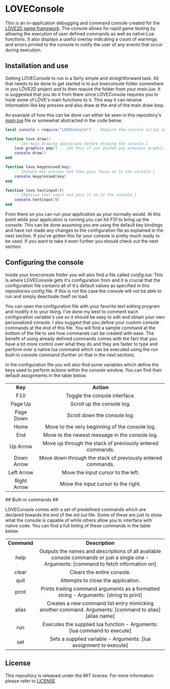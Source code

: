 # LOVEConsole #

This is an in-application debugging and command console created for the [LÖVE2D game framework](https://love2d.org/). The console allows for rapid game testing by allowing the execution of user defined commands as well as native Lua functions. It also displays a useful overlay indicating a count of warnings and errors printed to the console to notify the user of any events that occur during execution.

## Installation and use ##

Getting LOVEConsole to run is a fairly simple and straightforward task. All that needs to be done to get started is to put *loveconsole* folder somewhere in you LÖVE2D project and to then *require* the folder from your *main.lua*. It is suggested that you do it from there since LOVEConsole requires you to hook some of LÖVE's main functions to it. This way it can receive information like key presses and also draw at the end of the main draw loop.

An example of how this can be done can either be seen in this repository's [*main.lua*](https://github.com/Catlinman/LOVEConsole/blob/master/main.lua) file or somewhat abstracted in the code below.

```lua	
local console = require("LOVEConsole") -- Require the console script and assign it to a variable.

function love.draw()
	-- [Do main drawing operations before drawing the console.]
	love.graphics.pop() -- [Do this if you pushed any previous graphic translations.]
	console.draw()
end

function love.keypressed(key)
	-- [Handle key presses and then pass these on to the console.]
	console.keypressed(key)
end

function love.textinput(t)
	-- [Receive text input and pass it on to the console.]
	console.textinput(t)
end
```

From there on you can run your application as your normally would. At this point while your application is running you can hit *F10* to bring up the console. This can be done assuming you are using the default key bindings and have not made any changes to the configuration file as explained in the next section. If you've gotten this far your console is pretty much ready to be used. If you want to take it even further you should check out the next section.

## Configuring the console ##

Inside your *loveconsole* folder you will also find a file called *config.lua*. This is where LOVEConsole gets it's configuration from and it is crucial that the configuration file contains all of it's default values as specified in this repositories config file. If this is not the case the console will not be able to run and simply deactivate itself on load.

You can open the configuration file with your favorite text editing program and modify it to your liking. I've done my best to comment each configuration variable's use so it should be easy to edit and obtain your own personalized console. I also suggest that you define your custom console commands at the end of this file. You will find a sample command at the bottom of the file to see how commands can be created with ease. The benefit of using already defined commands comes with the fact that you have a lot more control over what they do and they are faster to type and perform over a native lua command which can be executed using the *run* built-in console command (further on that in the next section).

In the configuration file you will also find some variables which define the keys used to perform actions within the console window. You can find their default assignments in the table below.

<table>
  <tr align="center">
	<td><b>Key
	<td><b>Action
  </tr>
  <tr align="center">
	<td>F10
	<td>Toggle the console interface.
  </tr>
  <tr align="center">
	<td>Page Up
	<td>Scroll up the console log.
  </tr>
  <tr align="center">
	<td>Page Down
	<td>Scroll down the console log.
  </tr>
  <tr align="center">
	<td>Home
	<td>Move to the very beginning of the console log.
  </tr>
  <tr align="center">
	<td>End
	<td>Move to the newest message in the console log. 
  </tr>
  <tr align="center">
	<td>Up Arrow
	<td>Move up through the stack of previously entered commands.
  </tr>
  <tr align="center">
	<td>Down Arrow
	<td>Move down through the stack of previously entered commands.
  </tr>
  <tr align="center">
	<td>Left Arrow
	<td>Move the input cursor to the left.
  </tr>
  <tr align="center">
	<td>Right Arrow
	<td>Move the input cursor to the right.
  </tr>
</table>
## Built-in commands ##

LOVEConsole comes with a set of predefined commands which are declared towards the end of the *init.lua* file. Some of these are just to show what the console is capable of while others allow you to interface with native code. You can find a full listing of these commands in the table below.

<table>
  <tr align="center">
	<td><b>Command
	<td><b>Description
  </tr>
  <tr align="center">
	<td>help
	<td>Outputs the names and descriptions of all available console commands or just a single one - Arguments: [command to fetch information on]
  </tr>
  <tr align="center">
	<td>clear
	<td>Clears the entire console.
  </tr>
  <tr align="center">
	<td>quit
	<td>Attempts to close the application.
  </tr>
  <tr align="center">
	<td>print
	<td>Prints trailing command arguments as a formatted string - Arguments: [string to print]
  </tr>
  <tr align="center">
	<td>alias
	<td>Creates a new command list entry mimicking another command. Arguments: [command to alias] [alias name]
  </tr>
  <tr align="center">
	<td>run
	<td>Executes the supplied lua function - Arguments: [lua command to execute]
  </tr>
  <tr align="center">
	<td>set
	<td>Sets a supplied variable - Arguments: [lua assignment to execute]
  </tr>
</table>

## License ##

This repository is released under the MIT license. For more information please refer to [LICENSE](https://github.com/Catlinman/LOVEConsole/blob/master/LICENSE)
